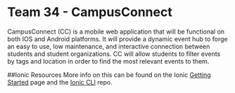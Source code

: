 Team 34 - CampusConnect
=====================

CampusConnect (CC) is a mobile web application that will be functional on both IOS and Android platforms. It will provide a dynamic event hub to forge an easy to use, low maintenance, and interactive connection between students and student organizations. CC will allow students to filter events by tags and location in order to find the most relevant events to them.


##Ionic Resources
More info on this can be found on the Ionic [Getting Started](http://ionicframework.com/getting-started) page and the [Ionic CLI](https://github.com/driftyco/ionic-cli) repo.
